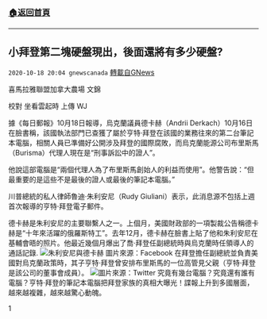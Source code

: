 ###  [:house:返回首頁](https://github.com/ourhimalayas/txt)
---

## 小拜登第二塊硬盤現出，後面還將有多少硬盤?
`2020-10-18 20:04 gnewscanada` [轉載自GNews](https://gnews.org/zh-hant/432816/)

喜馬拉雅聯盟加拿大農場 文錦

校對 坐看雲起時 上傳 WJ

據《每日郵報》10月18日報導，烏克蘭議員德卡赫（Andrii Derkach）10月16日在臉書稱，該國執法部門已查獲了屬於亨特·拜登在該國的業務往來的第二台筆記本電腦，相關人員已準備好公開涉及拜登的國際腐敗，而烏克蘭能源公司布里斯馬（Burisma）代理人現在是“刑事訴訟中的證人”。

他說這部電腦是“兩個代理人為了布里斯馬創始人的利益而使用”。他警告說：“但最重要的是這些不是最後的證人或最後的筆記本電腦。”

川普總統的私人律師魯迪·朱利安尼（Rudy Giuliani）表示，此消息源不包括上週首次報導的亨特·拜登電子郵件。

德卡赫是朱利安尼的主要聯繫人之一。上個月，美國財政部的一項製裁公告稱德卡赫是“十年來活躍的俄羅斯特工”。去年12月，德卡赫在臉書上貼了他和朱利安尼在基輔會晤的照片。他最近幾個月爆出了喬·拜登任副總統時與烏克蘭時任領導人的通話記錄.
![]()![](https://s3.amazonaws.com/gnews-media-offload/wp-content/uploads/2020/10/18194709/5f5a60f3e6ff30001d4e8167.jpg)朱利安尼與德卡赫 圖片來源：Facebook
在拜登擔任副總統並負責美國對烏克蘭政策時，其子亨特·拜登曾安排布里斯馬的一位高管見父親（亨特·拜登是該公司的董事會成員）。
![]()![](https://s3.amazonaws.com/gnews-media-offload/wp-content/uploads/2020/10/18195214/Eki7AiCXIAE5C7V.png)圖片來源：Twitter
究竟有幾台電腦？究竟還有誰有電腦？亨特·拜登的筆記本電腦把拜登家族的真相大曝光！諜報上升到多國層面，越來越複雜，越來越驚心動魄。

1
